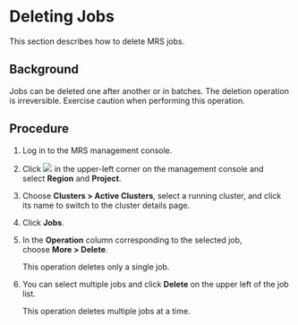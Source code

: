 # Deleting Jobs<a name="EN-US_TOPIC_0125375998"></a>

This section describes how to delete MRS jobs.

## Background<a name="section29947064133513"></a>

Jobs can be deleted one after another or in batches. The deletion operation is irreversible. Exercise caution when performing this operation.

## Procedure<a name="section56000805133534"></a>

1.  Log in to the MRS management console.
2.  Click  ![](figures/wwx437827-中软基础平台部-datasight-image-bbfbe22f-2a2d-4e1b-8f10-a7782fd1d3ed-48.png)  in the upper-left corner on the management console and select **Region** and **Project**.
3.  Choose  **Clusters \> Active Clusters**, select a running cluster, and click its name to switch to the cluster details page.
4.  Click  **Jobs**.
5.  In the  **Operation** column corresponding to the selected job, choose **More \> Delete**.

    This operation deletes only a single job.

6.  You can select multiple jobs and click  **Delete**  on the upper left of the job list.

    This operation deletes multiple jobs at a time.


